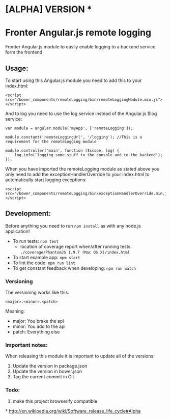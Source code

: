 # [ALPHA] VERSION *

# Fronter Angular.js remote logging 

Fronter Angular.js module to easily enable logging to a backend service form the frontend


## Usage:

To start using this Angular.js module you need to add this to your index.html:

    <script src="/bower_components/remoteLogging/bin/remoteLoggingModule.min.js"></script>

And to log you need to use the log service instead of the Angular.js $log service:
  
    var module = angular.module('myApp', ['remoteLogging']);
    
    module.constant('remoteLoggingUrl', '/logging'); //This is a requirement for the remoteLogging module
    
    module.controller('main', function ($scope, log) {
        log.info('logging some stuff to the console and to the backend');        
    });
    
When you have imported the remoteLogging module as stated above you only need to add the exceptionHandlerOverride
to your index.html to automatically start logging exceptions:

    <script src="/bower_components/remoteLogging/bin/exceptionHandlerOverride.min.js"></script>

## Development:

Before anything you need to run `npm install` as with any node.js application!

* To run tests: `npm test`
    * location of coverage report when/after running tests: `./coverage/PhantomJS 1.9.7 (Mac OS X)/index.html`
* To start example app: `npm start`
* To lint the code: `npm run lint`
* To get constant feedback when developing: `npm run watch`


### Versioning
The versioning works like this:

    <major>.<minor>.<patch>
    
Meaning:

* major: You brake the api
* minor: You add to the api
* patch: Everything else


### Important notes:

When releasing this module it is important to update all of the versions:

1. Update the version in package.json
2. Update the version in bower.json
3. Tag the current commit in Git

### Todo:

1. make this project browserify compatible

\* http://en.wikipedia.org/wiki/Software_release_life_cycle#Alpha 
